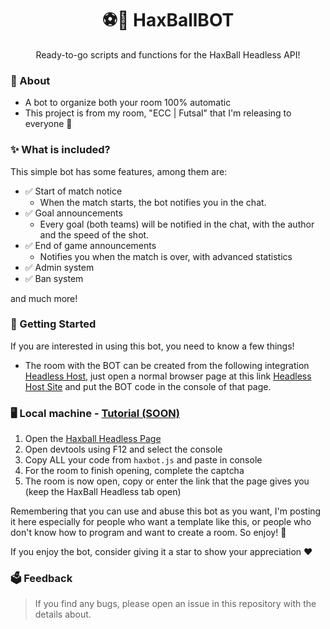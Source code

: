 <h1 align="center">⚽🤖 HaxBallBOT</h1>

<p align="center">Ready-to-go scripts and functions for the HaxBall Headless API!</p>


### 🤔 About
- A bot to organize both your room 100% automatic
- This project is from my room, "ECC | Futsal" that I'm releasing to everyone 🙂

### ✨ What is included?

This simple bot has some features, among them are:

- ✅ Start of match notice
  - When the match starts, the bot notifies you in the chat.
- ✅ Goal announcements
  - Every goal (both teams) will be notified in the chat, with the author and the speed of the shot.
- ✅ End of game announcements
  - Notifies you when the match is over, with advanced statistics
- ✅ Admin system
- ✅ Ban system

and much more!

### 🔧 Getting Started

If you are interested in using this bot, you need to know a few things!

- The room with the BOT can be created from the following integration [Headless Host](https://github.com/haxball/haxball-issues/wiki/Headless-Host), just open a normal browser page at this link [Headless Host Site](https://html5.haxball.com/headless) and put the BOT code in the console of that page.

### 🖥️ Local machine - [Tutorial (SOON)](https://www.youtube.com)

1. Open the [Haxball Headless Page](https://www.haxball.com/headless)
2. Open devtools using F12 and select the console
3. Copy ALL your code from `haxbot.js` and paste in console
4. For the room to finish opening, complete the captcha
5. The room is now open, copy or enter the link that the page gives you (keep the HaxBall Headless tab open)

Remembering that you can use and abuse this bot as you want, I'm posting it here especially for people who want a template like this, or people who don't know how to program and want to create a room. So enjoy! 🥰

If you enjoy the bot, consider giving it a star to show your appreciation ❤️

### 🗳️ Feedback
> If you find any bugs, please open an issue in this repository with the details about.
